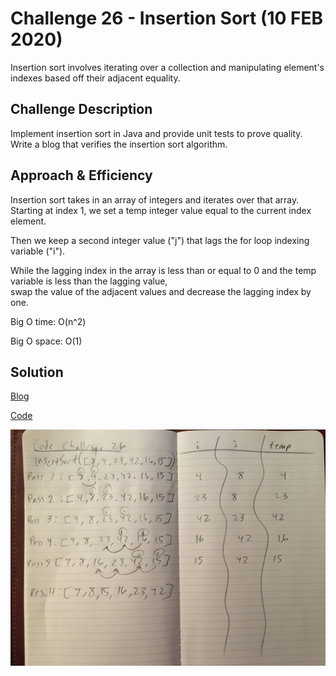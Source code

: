 # Challenge 26 - Insertion Sort (10 FEB 2020)
<!-- Short summary or background information -->
Insertion sort involves iterating over a collection and manipulating element's indexes based off their adjacent equality.

## Challenge Description
<!-- Description of the challenge -->
Implement insertion sort in Java and provide unit tests to prove quality.  Write a blog that verifies the insertion sort algorithm.

## Approach & Efficiency
<!-- What approach did you take? Why? What is the Big O space/time for this approach? -->
Insertion sort takes in an array of integers and iterates over that array.  Starting at index 1, we set a temp integer value equal to the current index element.  

Then we keep a second integer value ("j") that lags the for loop indexing variable ("i").

While the lagging index in the array is less than or equal to 0 and the temp variable is less than the lagging value,  
swap the value of the adjacent values and decrease the lagging index by one.

Big O time: O(n^2)  

Big O space: O(1) 

## Solution
<!-- Embedded whiteboard image -->
[Blog](https://github.com/micahThor/Sort/blob/master/assets/BLOG.md) 

[Code](https://github.com/micahThor/Sort/blob/master/src/main/java/com/micahThor/sort/Sort.java)  

![](https://github.com/micahThor/Sort/blob/master/assets/inserSort.jpg)
